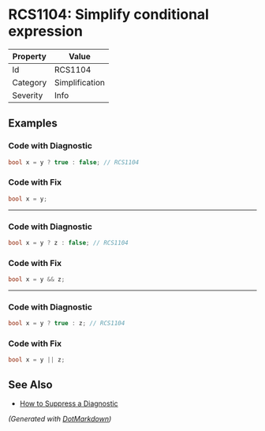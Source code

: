 # RCS1104: Simplify conditional expression

| Property | Value          |
| -------- | -------------- |
| Id       | RCS1104        |
| Category | Simplification |
| Severity | Info           |

## Examples

### Code with Diagnostic

```csharp
bool x = y ? true : false; // RCS1104
```

### Code with Fix

```csharp
bool x = y;
```

- - -

### Code with Diagnostic

```csharp
bool x = y ? z : false; // RCS1104
```

### Code with Fix

```csharp
bool x = y && z;
```

- - -

### Code with Diagnostic

```csharp
bool x = y ? true : z; // RCS1104
```

### Code with Fix

```csharp
bool x = y || z;
```

## See Also

* [How to Suppress a Diagnostic](../HowToConfigureAnalyzers.md#how-to-suppress-a-diagnostic)


*\(Generated with [DotMarkdown](http://github.com/JosefPihrt/DotMarkdown)\)*